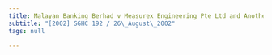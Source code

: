```yaml
---
title: Malayan Banking Berhad v Measurex Engineering Pte Ltd and Another
subtitle: "[2002] SGHC 192 / 26\_August\_2002"
tags: null

---
```


